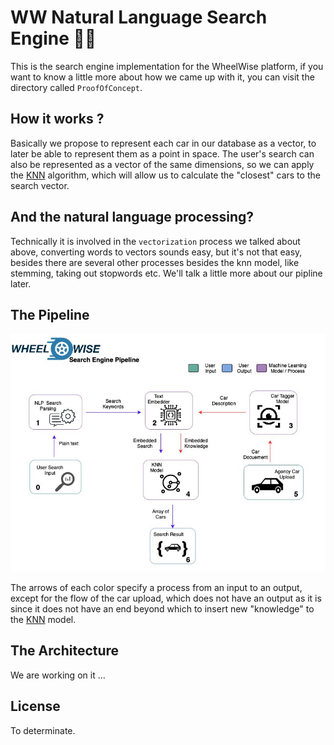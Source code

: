 # WW Natural Language Search Engine 😶‍🌫️

This is the search engine implementation for the WheelWise platform, if you want to know a little more about how we came up with it, you can visit the directory called `ProofOfConcept`.

## How it works ?

Basically we propose to represent each car in our database as a vector, to later be able to represent them as a point in space. The user's search can also be represented as a vector of the same dimensions, so we can apply the [KNN](https://en.wikipedia.org/wiki/K-nearest_neighbors_algorithm) algorithm, which will allow us to calculate the "closest" cars to the search vector.

## And the natural language processing?

Technically it is involved in the `vectorization` process we talked about above, converting words to vectors sounds easy, but it's not that easy, besides there are several other processes besides the knn model, like stemming, taking out stopwords etc. We'll talk a little more about our pipline later.

## The Pipeline

![Search Engine Pipeline](./images/OverallPipeline.jpg "Search Engine Pipeline")

The arrows of each color specify a process from an input to an output, except for the flow of the car upload, which does not have an output as it is since it does not have an end beyond which to insert new "knowledge" to the [KNN](https://en.wikipedia.org/wiki/K-nearest_neighbors_algorithm) model.

## The Architecture

We are working on it ...

## License

To determinate.
